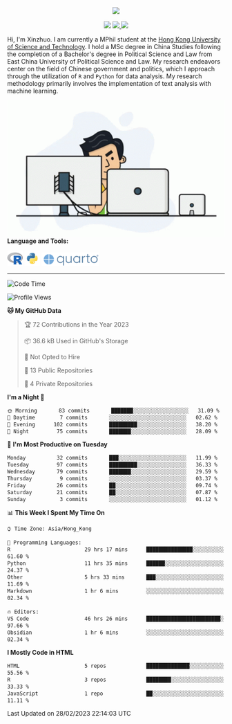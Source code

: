 <div align='center'>
<img src='https://readme-typing-svg.herokuapp.com?font=ubuntu&color=4d3900&center=true&lines=HKUST+Mphil+in+SOSC;Focus+on+China;Code+for+PoliSci'/>
</div>


<p align='center'>
<a href='mailto:carlh.stoner@gmail.com' target='_blank'>
        <img src='https://img.shields.io/badge/Gmail-D14836?style=for-the-badge&logo=gmail&logoColor=white'/></a>
 <a href='https://www.linkedin.com/in/xinzhuo-huang-5161011ba/' target='_blank'>
        <img src='https://img.shields.io/badge/linkedin%20-%230077B5.svg?&style=for-the-badge&logo=linkedin&logoColor=white'/>
    </a>
 <img src='https://vbr.wocr.tk/badge?page_id=xinzhuohkust&style=for-the-badge&logo=Github&color=16a085'>  
    </p>
    
Hi, I'm Xinzhuo. I am currently a MPhil student at the [Hong Kong University of Science and Technology](https://sosc.hkust.edu.hk/node/613). I hold a MSc degree in China Studies following the completion of a Bachelor's degree in Political Science and Law from East China University of Political Science and Law. My research endeavors center on the field of Chinese government and politics, which I approach through the utilization of `R` and `Python` for data analysis. My research methodology primarily involves the implementation of text analysis with machine learning.




<img align='right' src="https://github.com/xinzhuohkust/xinzhuohkust/blob/main/programmer.gif" width="590">




**Language and Tools:**  

<code><img height="36" src="https://raw.githubusercontent.com/github/explore/80688e429a7d4ef2fca1e82350fe8e3517d3494d/topics/r/r.png"></code>
<code><img height="36" src="https://raw.githubusercontent.com/github/explore/80688e429a7d4ef2fca1e82350fe8e3517d3494d/topics/python/python.png"></code>
<code><img height="32" src="https://github.com/quarto-dev/quarto-r/blob/main/man/figures/quarto.png"></code>

---
<!--START_SECTION:waka-->
![Code Time](http://img.shields.io/badge/Code%20Time-78%20hrs%2049%20mins-blue)

![Profile Views](http://img.shields.io/badge/Profile%20Views-24-blue)

**🐱 My GitHub Data** 

> 🏆 72 Contributions in the Year 2023
 > 
> 📦 36.6 kB Used in GitHub's Storage 
 > 
> 🚫 Not Opted to Hire
 > 
> 📜 13 Public Repositories 
 > 
> 🔑 4 Private Repositories  
 > 
**I'm a Night 🦉** 

```text
🌞 Morning       83 commits       ███████░░░░░░░░░░░░░░░░░░   31.09 % 
🌆 Daytime        7 commits       ░░░░░░░░░░░░░░░░░░░░░░░░░   02.62 % 
🌃 Evening      102 commits       █████████░░░░░░░░░░░░░░░░   38.20 % 
🌙 Night         75 commits       ███████░░░░░░░░░░░░░░░░░░   28.09 % 

```
📅 **I'm Most Productive on Tuesday** 

```text
Monday          32 commits       ███░░░░░░░░░░░░░░░░░░░░░░   11.99 % 
Tuesday         97 commits       █████████░░░░░░░░░░░░░░░░   36.33 % 
Wednesday       79 commits       ███████░░░░░░░░░░░░░░░░░░   29.59 % 
Thursday         9 commits       ░░░░░░░░░░░░░░░░░░░░░░░░░   03.37 % 
Friday          26 commits       ██░░░░░░░░░░░░░░░░░░░░░░░   09.74 % 
Saturday        21 commits       ██░░░░░░░░░░░░░░░░░░░░░░░   07.87 % 
Sunday           3 commits       ░░░░░░░░░░░░░░░░░░░░░░░░░   01.12 % 

```


📊 **This Week I Spent My Time On** 

```text
⌚︎ Time Zone: Asia/Hong_Kong

💬 Programming Languages: 
R                        29 hrs 17 mins      ███████████████░░░░░░░░░░   61.60 % 
Python                   11 hrs 35 mins      ██████░░░░░░░░░░░░░░░░░░░   24.37 % 
Other                    5 hrs 33 mins       ███░░░░░░░░░░░░░░░░░░░░░░   11.69 % 
Markdown                 1 hr 6 mins         ░░░░░░░░░░░░░░░░░░░░░░░░░   02.34 % 

🔥 Editors: 
VS Code                  46 hrs 26 mins      ████████████████████████░   97.66 % 
Obsidian                 1 hr 6 mins         ░░░░░░░░░░░░░░░░░░░░░░░░░   02.34 % 

```

**I Mostly Code in HTML** 

```text
HTML                     5 repos             ██████████████░░░░░░░░░░░   55.56 % 
R                        3 repos             ████████░░░░░░░░░░░░░░░░░   33.33 % 
JavaScript               1 repo              ██░░░░░░░░░░░░░░░░░░░░░░░   11.11 % 

```



 Last Updated on 28/02/2023 22:14:03 UTC
<!--END_SECTION:waka-->
    
    
    
    
    
    
    
    
